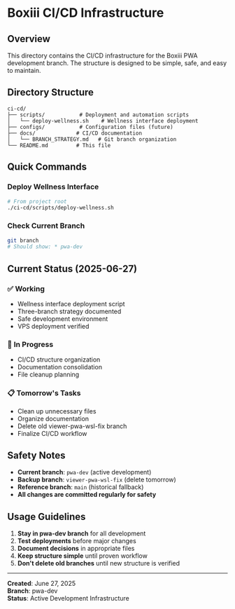 # Boxiii CI/CD Infrastructure

## Overview

This directory contains the CI/CD infrastructure for the Boxiii PWA development branch. The structure is designed to be simple, safe, and easy to maintain.

## Directory Structure

```
ci-cd/
├── scripts/           # Deployment and automation scripts
│   └── deploy-wellness.sh    # Wellness interface deployment
├── configs/           # Configuration files (future)
├── docs/             # CI/CD documentation
│   └── BRANCH_STRATEGY.md   # Git branch organization
└── README.md         # This file
```

## Quick Commands

### Deploy Wellness Interface
```bash
# From project root
./ci-cd/scripts/deploy-wellness.sh
```

### Check Current Branch
```bash
git branch
# Should show: * pwa-dev
```

## Current Status (2025-06-27)

### ✅ **Working**
- Wellness interface deployment script
- Three-branch strategy documented
- Safe development environment
- VPS deployment verified

### 🔄 **In Progress**
- CI/CD structure organization
- Documentation consolidation
- File cleanup planning

### 📋 **Tomorrow's Tasks**
- Clean up unnecessary files
- Organize documentation
- Delete old viewer-pwa-wsl-fix branch
- Finalize CI/CD workflow

## Safety Notes

- **Current branch**: `pwa-dev` (active development)
- **Backup branch**: `viewer-pwa-wsl-fix` (delete tomorrow)
- **Reference branch**: `main` (historical fallback)
- **All changes are committed regularly for safety**

## Usage Guidelines

1. **Stay in pwa-dev branch** for all development
2. **Test deployments** before major changes
3. **Document decisions** in appropriate files
4. **Keep structure simple** until proven workflow
5. **Don't delete old branches** until new structure is verified

---

**Created**: June 27, 2025  
**Branch**: pwa-dev  
**Status**: Active Development Infrastructure